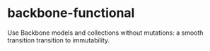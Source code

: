 # backbone-functional
Use Backbone models and collections without mutations: a smooth transition transition to immutability.

